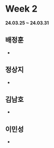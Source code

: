 # Week 2
**24.03.25 ~ 24.03.31**
   
## 배정훈   
*   
## 정상지   
*   
## 김남호   
*    
## 이민성   
*      
